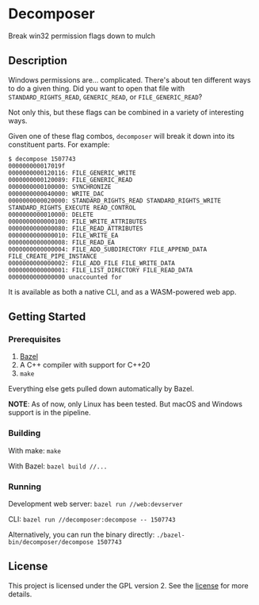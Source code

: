 # Decomposer

Break win32 permission flags down to mulch

## Description

Windows permissions are... complicated. There's about ten different ways to do a
given thing. Did you want to open that file with `STANDARD_RIGHTS_READ`,
`GENERIC_READ`, or `FILE_GENERIC_READ`?

Not only this, but these flags can be combined in a variety of interesting ways.

Given one of these flag combos, `decomposer` will break it down into its
constituent parts. For example:

```
$ decompose 1507743
000000000017019f
0000000000120116: FILE_GENERIC_WRITE 
0000000000120089: FILE_GENERIC_READ 
0000000000100000: SYNCHRONIZE 
0000000000040000: WRITE_DAC 
0000000000020000: STANDARD_RIGHTS_READ STANDARD_RIGHTS_WRITE STANDARD_RIGHTS_EXECUTE READ_CONTROL 
0000000000010000: DELETE 
0000000000000100: FILE_WRITE_ATTRIBUTES 
0000000000000080: FILE_READ_ATTRIBUTES 
0000000000000010: FILE_WRITE_EA 
0000000000000008: FILE_READ_EA 
0000000000000004: FILE_ADD_SUBDIRECTORY FILE_APPEND_DATA FILE_CREATE_PIPE_INSTANCE 
0000000000000002: FILE_ADD_FILE FILE_WRITE_DATA 
0000000000000001: FILE_LIST_DIRECTORY FILE_READ_DATA 
0000000000000000 unaccounted for
```

It is available as both a native CLI, and as a WASM-powered web app.

## Getting Started

### Prerequisites

1. [Bazel](https://bazel.build/)
2. A C++ compiler with support for C++20
3. `make`

Everything else gets pulled down automatically by Bazel.

**NOTE**: As of now, only Linux has been tested. But macOS and Windows support
is in the pipeline.

### Building

With make: `make`

With Bazel: `bazel build //...`

### Running

Development web server: `bazel run //web:devserver`

CLI: `bazel run //decomposer:decompose -- 1507743`

Alternatively, you can run the binary directly: `./bazel-bin/decomposer/decompose 1507743`

## License

This project is licensed under the GPL version 2. See the [license](./LICENSE)
for more details.
